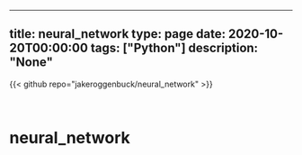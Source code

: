 
---
title: neural_network
type: page
date: 2020-10-20T00:00:00
tags: ["Python"]
description: "None"
---

{{< github repo="jakeroggenbuck/neural_network" >}}

<br>

# neural_network